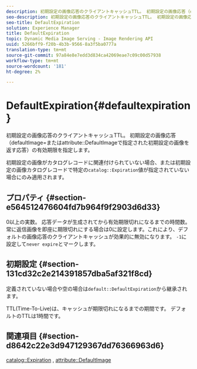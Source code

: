 ```yaml
---
description: 初期設定の画像応答のクライアントキャッシュTTL。 初期設定の画像応答（defaultImage=または属性DefaultImageで指定された初期設定の画像を返す応答）の有効期限を指定します。
seo-description: 初期設定の画像応答のクライアントキャッシュTTL。 初期設定の画像応答（defaultImage=または属性DefaultImageで指定された初期設定の画像を返す応答）の有効期限を指定します。
seo-title: DefaultExpiration
solution: Experience Manager
title: DefaultExpiration
topic: Dynamic Media Image Serving - Image Rendering API
uuid: 5266bff9-f20b-4b3b-9566-8a3f5ba0777a
translation-type: tm+mt
source-git-commit: 97a84e8e7edd3d834ca42069eae7c09c00d57938
workflow-type: tm+mt
source-wordcount: '181'
ht-degree: 2%

---
```



# DefaultExpiration{#defaultexpiration}

初期設定の画像応答のクライアントキャッシュTTL。 初期設定の画像応答（defaultImage=またはattribute::DefaultImageで指定された初期設定の画像を返す応答）の有効期限を指定します。

初期設定の画像がカタログレコードに関連付けられていない場合、または初期設定の画像カタログレコードで特定の`catalog::Expiration`値が指定されていない場合にのみ適用されます。

## プロパティ {#section-e564512476604fd7b964f9f2903d6d33}

0以上の実数。 応答データが生成されてから有効期限切れになるまでの時間数。 常に返信画像を即座に期限切れにする場合は0に設定します。これにより、デフォルトの画像応答のクライアントキャッシュが効果的に無効になります。 `-1`に設定して`never expire`とマークします。

## 初期設定 {#section-131cd32c2e214391857dba5af321f8cd}

定義されていない場合や空の場合は`default::DefaultExpiration`から継承されます。

TTL(Time-To-Live)は、キャッシュが期限切れになるまでの期間です。 デフォルトのTTLは1時間です。

## 関連項目 {#section-d8642c22e3d947129367dd76366963d6}

[catalog::Expiration](../../../../../is-api/image-catalog/image-serving-api-ref/c-image-catalog-reference/c-image-svg-data-reference/c-svg-data-reference/r-expiration-svg.md#reference-a7afd668ecbb4d2da65d86259aa6a28a) ,  [attribute::DefaultImage](../../../../../is-api/image-catalog/image-serving-api-ref/c-image-catalog-reference/c-attributes-reference/r-is-cat-defaultimage.md#reference-8e9900e129f54ed68462a3c2fc3bc433)
